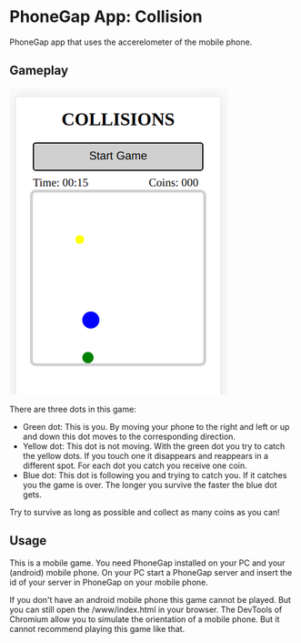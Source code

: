 # PhoneGap App: Collision 

PhoneGap app that uses the accerelometer of the mobile phone.

## Gameplay

![Image of the Game](GameImage.png)

There are three dots in this game:
* Green dot: This is you. By moving your phone to the right and left or up and down this dot moves to the corresponding direction.
* Yellow dot: This dot is not moving. With the green dot you try to catch the yellow dots. If you touch one it disappears and reappears in a different spot. For each dot you catch you receive one coin.
* Blue dot: This dot is following you and trying to catch you. If it catches you the game is over. The longer you survive the faster the blue dot gets.

Try to survive as long as possible and collect as many coins as you can!


## Usage

This is a mobile game. You need PhoneGap installed on your PC and your (android) mobile phone. On your PC start a PhoneGap server and insert the id of your server in PhoneGap on your mobile phone.

If you don't have an android mobile phone this game cannot be played. But you can still open the /www/index.html in your browser. The DevTools of Chromium allow you to simulate the orientation of a mobile phone. But it cannot recommend playing this game like that.



    







